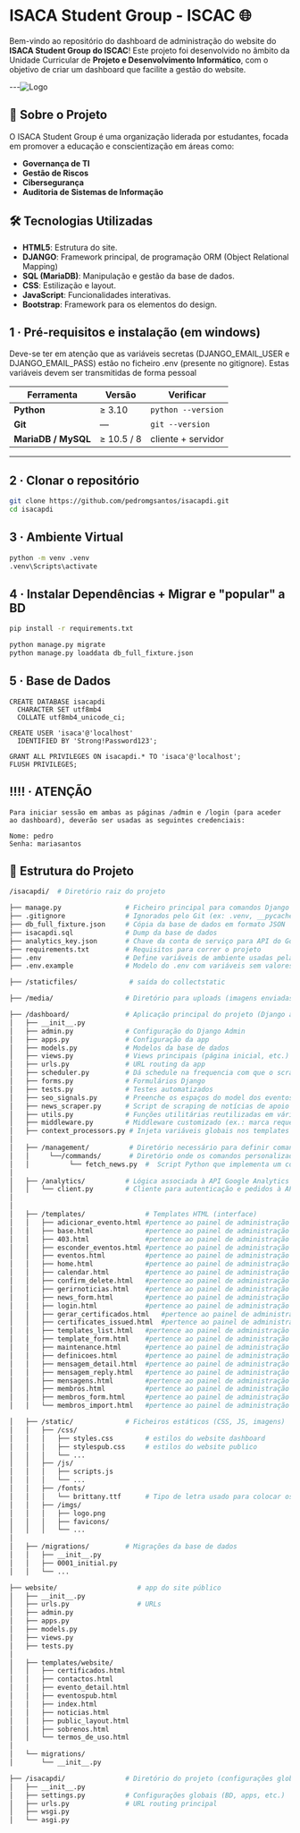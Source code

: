 # ISACA Student Group - ISCAC 🌐

Bem-vindo ao repositório do dashboard de administração do website do **ISACA Student Group do ISCAC**! Este projeto foi desenvolvido no âmbito da Unidade Curricular de **Projeto e Desenvolvimento Informático**, com o objetivo de criar um dashboard que facilite a gestão do website.

---![Logo](https://github.com/user-attachments/assets/348e3c38-f4b7-493a-92f4-ed350b4ecfe4)


## 📖 Sobre o Projeto

O ISACA Student Group é uma organização liderada por estudantes, focada em promover a educação e conscientização em áreas como:
- **Governança de TI**
- **Gestão de Riscos**
- **Cibersegurança**
- **Auditoria de Sistemas de Informação**

## 🛠️ Tecnologias Utilizadas

- **HTML5**: Estrutura do site.
- **DJANGO**: Framework principal, de programação ORM (Object Relational Mapping)
- **SQL (MariaDB)**: Manipulação e gestão da base de dados.
- **CSS**: Estilização e layout.
- **JavaScript**: Funcionalidades interativas.
- **Bootstrap**: Framework para os elementos do design.

## 1 · Pré-requisitos e instalação (em windows)

Deve-se ter em atenção que as variáveis secretas (DJANGO_EMAIL_USER e DJANGO_EMAIL_PASS) estão no ficheiro .env (presente no gitignore). Estas variáveis devem ser transmitidas de forma pessoal

| Ferramenta | Versão | Verificar |
|------------|--------|-----------|
| **Python** | ≥ 3.10 | `python --version` |
| **Git** | — | `git --version` |
| **MariaDB / MySQL** | ≥ 10.5 / 8 | cliente + servidor |

---

## 2 · Clonar o repositório

```bash
git clone https://github.com/pedromgsantos/isacapdi.git
cd isacapdi
```

## 3 · Ambiente Virtual

```bash
python -m venv .venv
.venv\Scripts\activate
```

## 4 · Instalar Dependências + Migrar e "popular" a BD

```bash
pip install -r requirements.txt
```
```bash
python manage.py migrate
python manage.py loaddata db_full_fixture.json
```

## 5 · Base de Dados

```plaintext
CREATE DATABASE isacapdi
  CHARACTER SET utf8mb4
  COLLATE utf8mb4_unicode_ci;

CREATE USER 'isaca'@'localhost'
  IDENTIFIED BY 'Strong!Password123';

GRANT ALL PRIVILEGES ON isacapdi.* TO 'isaca'@'localhost';
FLUSH PRIVILEGES;

```

## !!!! · ATENÇÃO

```plaintext
Para iniciar sessão em ambas as páginas /admin e /login (para aceder ao dashboard), deverão ser usadas as seguintes credenciais:

Nome: pedro
Senha: mariasantos
```

## 📁 Estrutura do Projeto

```bash
/isacapdi/  # Diretório raiz do projeto

├── manage.py                # Ficheiro principal para comandos Django
├── .gitignore               # Ignorados pelo Git (ex: .venv, __pycache__, etc. e também o analytics_key, por questões de segurança)
├── db_full_fixture.json     # Cópia da base de dados em formato JSON
├── isacapdi.sql             # Dump da base de dados 
├── analytics_key.json       # Chave da conta de serviço para API do Google Analytics
├── requirements.txt         # Requisitos para correr o projeto
├── .env                     # Define variáveis de ambiente usadas pela aplicação localmente
├── .env.example             # Modelo do .env com variáveis sem valores definidos

├── /staticfiles/             # saída do collectstatic

├── /media/                  # Diretório para uploads (imagens enviadas pelos administradores)

├── /dashboard/              # Aplicação principal do projeto (Django app)
│   ├── __init__.py
│   ├── admin.py             # Configuração do Django Admin
│   ├── apps.py              # Configuração da app
│   ├── models.py            # Modelos da base de dados
│   ├── views.py             # Views principais (página inicial, etc.)
│   ├── urls.py              # URL routing da app
│   ├── scheduler.py         # Dá schedule na frequencia com que o scrape ativa para ir buscar os dados das noticias
│   ├── forms.py             # Formulários Django
│   ├── tests.py             # Testes automatizados
│   ├── seo_signals.py       # Preenche os espaços do model dos eventos caso nao sejam preenchidos (pode dar erros, por vezes), programado para funcionar mesmo que nao sejam inseridos valores
│   ├── news_scraper.py      # Script de scraping de notícias de apoio ao template "noticias.html"
│   ├── utils.py             # Funções utilitárias reutilizadas em várias views/scripts
│   ├── middleware.py        # Middleware customizado (ex.: marca requests, trata headers, etc.)
│   ├── context_processors.py # Injeta variáveis globais nos templates (ex.: ano corrente, versão)
│
│   ├── /management/          # Diretório necessário para definir comandos personalizados do Django
│   │     └──/commands/       # Diretório onde os comandos personalizados são implementados
│   │          └── fetch_news.py  #  Script Python que implementa um comando personalizado, que neste caso é a busca de noticias
│
│   ├── /analytics/          # Lógica associada à API Google Analytics
│   │   └── client.py        # Cliente para autenticação e pedidos à API
│
│
│   ├── /templates/               # Templates HTML (interface)
│   │   ├── adicionar_evento.html #pertence ao painel de administração
│   │   ├── base.html             #pertence ao painel de administração
│   │   ├── 403.html              #pertence ao painel de administração - Página de erro 403 (Forbidden) personalizada
│   │   ├── esconder_eventos.html #pertence ao painel de administração
│   │   ├── eventos.html          #pertence ao painel de administração
│   │   ├── home.html             #pertence ao painel de administração
│   │   ├── calendar.html         #pertence ao painel de administração
│   │   ├── confirm_delete.html   #pertence ao painel de administração
│   │   ├── gerirnoticias.html    #pertence ao painel de administração
│   │   ├── news_form.html        #pertence ao painel de administração
│   │   ├── login.html            #pertence ao painel de administração
│   │   ├── gerar_certificados.html   #pertence ao painel de administração
│   │   ├── certificates_issued.html  #pertence ao painel de administração
│   │   ├── templates_list.html   #pertence ao painel de administração
│   │   ├── template_form.html    #pertence ao painel de administração
│   │   ├── maintenance.html      #pertence ao painel de administração
│   │   ├── definicoes.html       #pertence ao painel de administração
│   │   ├── mensagem_detail.html  #pertence ao painel de administração
│   │   ├── mensagem_reply.html   #pertence ao painel de administração
│   │   ├── mensagens.html        #pertence ao painel de administração
│   │   ├── membros.html          #pertence ao painel de administração
│   │   ├── membros_form.html     #pertence ao painel de administração
│   │   └── membros_import.html   #pertence ao painel de administração

│   ├── /static/             # Ficheiros estáticos (CSS, JS, imagens)
│   │   ├── /css/
│   │   │   ├── styles.css        # estilos do website dashboard
│   │   │   ├── stylespub.css     # estilos do website publico
│   │   │   └── ...
│   │   ├── /js/
│   │   │   ├── scripts.js
│   │   │   └── ...
│   │   ├── /fonts/
│   │   │   └── brittany.ttf      # Tipo de letra usado para colocar os nomes nos certificados
│   │   ├── /imgs/
│   │   │   ├── logo.png
│   │   │   ├── favicons/
│   │   │   └── ...
│
│   ├── /migrations/         # Migrações da base de dados
│   │   ├── __init__.py
│   │   ├── 0001_initial.py
│   │   └── ...

├── website/                    # app do site público
│   ├── __init__.py
│   ├── urls.py                 # URLs
│   ├── admin.py
│   ├── apps.py
│   ├── models.py
│   ├── views.py
│   ├── tests.py
│
│   ├── templates/website/
│   │   ├── certificados.html
│   │   ├── contactos.html
│   │   ├── evento_detail.html
│   │   ├── eventospub.html
│   │   ├── index.html
│   │   ├── noticias.html
│   │   ├── public_layout.html
│   │   ├── sobrenos.html
│   │   └── termos_de_uso.html
│
│   └── migrations/
│       └── __init__.py

├── /isacapdi/               # Diretório do projeto (configurações globais Django)
│   ├── __init__.py
│   ├── settings.py          # Configurações globais (BD, apps, etc.)
│   ├── urls.py              # URL routing principal
│   ├── wsgi.py
│   └── asgi.py
